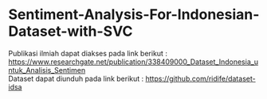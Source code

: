 # Sentiment-Analysis-For-Indonesian-Dataset-with-SVC
Publikasi ilmiah dapat diakses pada link berikut : https://www.researchgate.net/publication/338409000_Dataset_Indonesia_untuk_Analisis_Sentimen <br>
Dataset dapat diunduh pada link berikut : https://github.com/ridife/dataset-idsa

